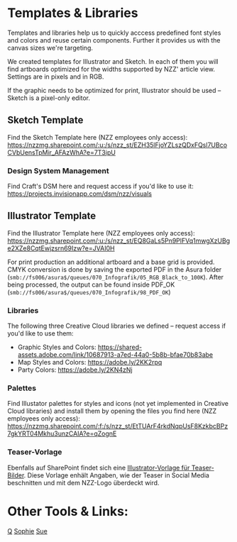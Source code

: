 # Templates & Libraries

Templates and libraries help us to quickly acccess predefined font styles and colors and reuse certain components. Further it provides us with the canvas sizes we're targeting.

We created templates for Illustrator and Sketch. In each of them you will find artboards optimized for the widths supported by NZZ' article view. Settings are in pixels and in RGB.

If the graphic needs to be optimized for print, Illustrator should be used – Sketch is a pixel-only editor.

## Sketch Template

Find the Sketch Template here (NZZ employees only access): https://nzzmg.sharepoint.com/:u:/s/nzz_st/EZH35lFjoYZLszQDxFQsl7UBcoCVbUensTpMir_AFAzWhA?e=7T3ipU

### Design System Management

Find Craft's DSM here and request access if you'd like to use it:
https://projects.invisionapp.com/dsm/nzz/visuals

## Illustrator Template

Find the Illustrator Template here (NZZ employees only access): https://nzzmg.sharepoint.com/:u:/s/nzz_st/EQ8GaLs5Pn9PlFVq1mwgXzUBge2XZe8CqtEwjzsrn69Izw?e=JVAI0H

For print production an additional artboard and a base grid is provided. CMYK conversion is done by saving the exported PDF in the Asura folder (`smb://fs006/asura$/queues/070_Infografik/05_RGB_Black_to_100K`). After being processed, the output can be found inside PDF_OK (`smb://fs006/asura$/queues/070_Infografik/98_PDF_OK`)

### Libraries

The following three Creative Cloud libraries we defined – request access if you'd like to use them:

- Graphic Styles and Colors: https://shared-assets.adobe.com/link/10687913-a7ed-44a0-5b8b-bfae70b83abe
- Map Styles and Colors: https://adobe.ly/2KK2rpq
- Party Colors: https://adobe.ly/2KN4zNj

### Palettes

Find Illustator palettes for styles and icons (not yet implemented in Creative Cloud libraries) and install them by opening the files you find here (NZZ employees only access): https://nzzmg.sharepoint.com/:f:/s/nzz_st/EtTUArF4rkdNqpUsF8KzkbcBPz7gkYRT04Mkhu3unzCAIA?e=qZognE

### Teaser-Vorlage

Ebenfalls auf SharePoint findet sich eine [Illustrator-Vorlage für Teaser-Bilder](https://nzzmg.sharepoint.com/:u:/s/nzz_st/ESOfvKT8uAlDi4Dr7Uju4uYBUeSgPJKvL_Yz1SSIJ__62g?e=Rdp2Wb). Diese Vorlage enhält Angaben, wie der Teaser in Social Media beschnitten und mit dem NZZ-Logo überdeckt wird.

# Other Tools & Links:

[Q](https://q.st.nzz.ch/login)
[Sophie](https://storytelling.nzz.ch/tools/sophie-styleguide/)
[Sue](https://sue.st.nzz.ch/)

